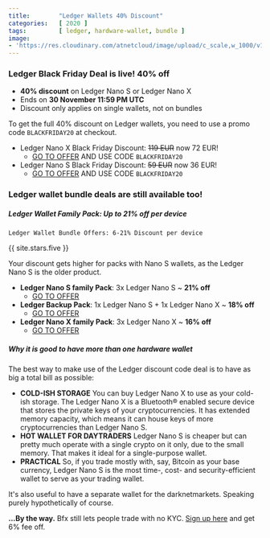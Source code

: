 ```yaml
---
title:        "Ledger Wallets 40% Discount"
categories:   [ 2020 ]
tags:         [ ledger, hardware-wallet, bundle ]
image:
- 'https://res.cloudinary.com/atnetcloud/image/upload/c_scale,w_1000/v1606117432/atnet/blackfriday2020/Screenshot_2020-11-23_at_8.43.34_AM_uacqvo.png'
---
```


<div id="live-ledger"></div>

### Ledger Black Friday Deal is live! 40% off

* **40% discount** on Ledger Nano S or Ledger Nano X
* Ends on **30 November 11:59 PM UTC**
* Discount only applies on single wallets, not on bundles

To get the full 40% discount on Ledger wallets, you need to use a promo code `BLACKFRIDAY20` at checkout.

* Ledger Nano X Black Friday Discount: <s>119 EUR</s> now 72 EUR!
  * [GO TO OFFER](https://bit.ly/3kYPCWW) AND USE CODE `BLACKFRIDAY20`
* Ledger Nano S Black Friday Discount: <s>59 EUR</s> now 36 EUR!
  * [GO TO OFFER](https://bit.ly/3kYPCWW) AND USE CODE `BLACKFRIDAY20`

<amp-img itemprop="image" alt="AltcoinTrading.NET"
          src="https://res.cloudinary.com/atnetcloud/image/upload/c_scale,w_1000/v1606201696/atnet/blackfriday2020/Screenshot_2020-11-24_at_8.07.30_AM_ulbdiw.jpg"
          layout="responsive"
          data-original-width="1000px" data-original-height="555px"
          width="1000px" height="555px"></amp-img>


### Ledger wallet bundle deals are still available too!

##### Ledger Wallet Family Pack: Up to 21% off per device

`Ledger Wallet Bundle Offers: 6-21% Discount per device`

{{ site.stars.five }}

Your discount gets higher for packs with Nano S wallets, as the Ledger Nano S is the older product.

* **Ledger Nano S family Pack**: 3x Ledger Nano S ~ **21% off**
  * [GO TO OFFER](http://bit.ly/ebf-nanos3x)
* **Ledger Backup Pack**: 1x Ledger Nano S + 1x Ledger Nano X ~ **18% off**
  * [GO TO OFFER](http://bit.ly/ebf-bakp)
* **Ledger Nano X family Pack**: 3x Ledger Nano X ~ **16% off**
  * [GO TO OFFER](http://bit.ly/ebf-nanox3x)


##### Why it is good to have more than one hardware wallet

The best way to make use of the Ledger discount code deal is to have as big a total bill as possible:

* **COLD-ISH STORAGE** You can buy Ledger Nano X to use as your cold-ish storage. The Ledger Nano X is a Bluetooth® enabled secure device that stores the private keys of your cryptocurrencies. It has extended memory capacity, which means it can house keys of more cryptocurrencies than Ledger Nano S.
* **HOT WALLET FOR DAYTRADERS** Ledger Nano S is cheaper but can pretty much operate with a single crypto on it only, due to the small memory. That makes it ideal for a single-purpose wallet.
* **PRACTICAL** So, if you trade mostly with, say, Bitcoin as your base currency, Ledger Nano S is the most time-, cost- and security-efficient wallet to serve as your trading wallet.

It's also useful to have a separate wallet for the darknetmarkets. Speaking purely hypothetically of course.

<p><strong>...By the way.</strong> Bfx still lets people trade with no KYC. <a href="http://bit.ly/the-cat-mouse-game" rel="nofollow" target="_blank">Sign up here</a> and get 6% fee off.</p>
